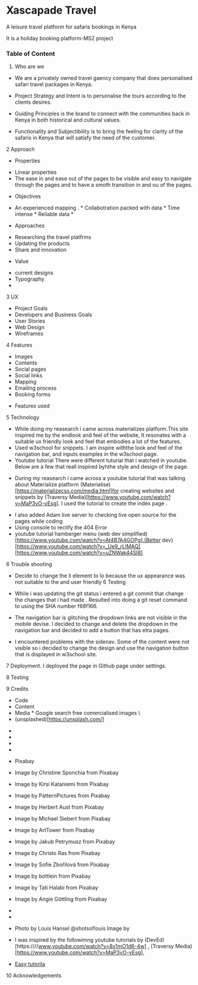 # Xascapade Travel
A leisure travel platform for safaris bookings in Kenya

It is a holiday booking platform-MS2 project

### Table of Content

1. Who are we
 - We are a privately owned travel gaency company that does personalised safari travel packages in Kenya.

- Project Strategy and Intent is to personalise the tours according to the clients desires.
- Guiding Principles is the brand to connect with the communities back in Kenya in both historical and cultural values.
- Functionality and Subjectibility is to bring the feeling for clarity of the safaris in Kenya that will satisfy the need of the customer. 

2 Approach

- Properties
 * Linear properties
 * The ease in and ease out of the pages to be visible and easy to navigate through the pages and to have a smoth transition in and ou of the pages.
- Objectives
 * An experienced mapping .  * Collabotration packed with data
                             * Time intense
                             * Reliable data
                             * 
- Approaches
 * Researching the travel platfrms
 * Updating the products
 * Share and innovation 
- Value
* current designs
* Typography
* 

3 UX

- Project Goals
- Developers and Business Goals
- User Stories
- Web Design
- Wireframes

4 Features
* Images 
* Contents
* Social pages
* Social links
* Mapping 
* Emailing process
* Booking forms


- Features used

5 Technology
 - While doing my reasearch i came across materializes platform.This site inspired me by the endlook and feel of the website, It resonates with a suitable ux friendly look and feel that embodies a lot of the features.
- Used w3school for snippets. I am inspire withthe look and feel of the navigation bar, and inputs examples in the w3school page.
- Youtube tutorial
There were different tuturial that i watched in youtube. Below are a few that reall inspired byhthe style and design of the page. 
* During my reasearch i came across a youtube tutorial that was talking about Materialize platform (Materialise)[https://materializecss.com/media.html]for creating websites and snippets by (Traversy Media)[https://www.youtube.com/watch?v=MaP3vO-vEsg]. I used the tutorial to create the index page .

- I also added Adam live server to checking live open source for the pages while coding
- Using console to rectify the 404 Error
- youtube tutorial hamberger menu (web dev simplified)[https://www.youtube.com/watch?v=At4B7A4GOPg].(Better dev)[https://www.youtube.com/watch?v=_Ue9_rLIMAQ] [https://www.youtube.com/watch?v=uZNWak44SI8]


6 Trouble shooting
 *  Decide to change the li element to lo because the ux appearance was not suitable to the and user friendly 6 Testing

 * While i was updating the git status i entered a git commit that change the changes that i had made . Resulted into doing a git reset command to using the SHA number f68f166.
 * The navigation bar is glitching the dropdown links are not visible in the mobile devise. I decided to change and delete the dropdown in the navigation bar and decided to add    a button that has etra pages. 
 * I encountered problems with the sidenav. Some of the content were not visible so i decided to change the design and use the navigation button that is displayed in w3school site.


7 Deployment.
I deployed the page in Github page under settings. 

8 Testing



9 Credits

- Code
- Content
- Media \* Google search free comercialised images \ 
- (unsplashed)[https://unsplash.com/]
 * 
 * 
 * 
 * 
 - Pixabay
 * Image by Christine Sponchia from Pixabay 
* Image by Kirsi Kataniemi from Pixabay
* Image by PatternPictures from Pixabay 
* Image by Herbert Aust from Pixabay 
* Image by Michael Siebert from Pixabay
* Image by ArtTower from Pixabay 
* Image by Jakub Petrymusz from Pixabay
* Image by Christo Ras from Pixabay 
* Image by Sofie Zbořilová from Pixabay 
* Image by bottlein from Pixabay
* Image by Tati Halabi from Pixabay 
* Image by Angie Göttling from Pixabay 

 * 
 * 
 


* Photo by Louis Hansel @shotsoflouis
Image by 
- I was inspired by the followimng youtube tutorials by (DevEd)[https:////www.youtube.com/watch?v=8x1mO1d6-4w] , (Traversy Media)[https://www.youtube.com/watch?v=MaP3vO-vEsg],

- [Easy tutorila](https://www.youtube.com/watch?v=25AiXy8e09E)

10 Acknowledgements

